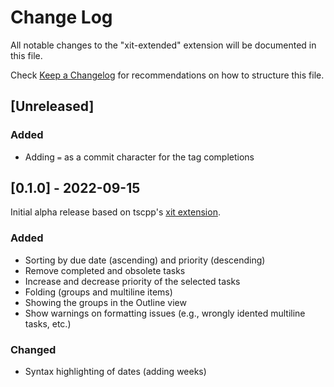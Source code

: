 # Change Log

All notable changes to the "xit-extended" extension will be documented in this file.

Check [Keep a Changelog](http://keepachangelog.com/) for recommendations on how to structure this file.

## [Unreleased]

### Added

- Adding `=` as a commit character for the tag completions

## [0.1.0] - 2022-09-15

Initial alpha release based on tscpp's [xit extension](https://github.com/tscpp/xit-vscode).

### Added

- Sorting by due date (ascending) and priority (descending)
- Remove completed and obsolete tasks
- Increase and decrease priority of the selected tasks
- Folding (groups and multiline items)
- Showing the groups in the Outline view
- Show warnings on formatting issues (e.g., wrongly idented multiline tasks, etc.)

### Changed

- Syntax highlighting of dates (adding weeks)
